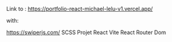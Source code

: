 

Link to : https://portfolio-react-michael-lelu-v1.vercel.app/

with:

https://swiperjs.com/
SCSS
Projet React Vite 
React Router Dom
